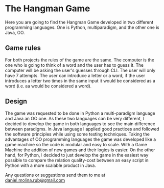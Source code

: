 # The Hangman Game

Here you are going to find the Hangman Game developed in two different programming languages. One is Python, multiparadigm, and the other one is Java, OO.

## Game rules

For both projects the rules of the game are the same. The computer is the one who is going to think of a word and the user has to guess it. The computer will be asking the user's guesses through CLI. The user will only have 7 attempts. The user can introduce a letter or a word, if the user introduces a letter two times in the same input it would be considered as a word (i.e. aa would be considered a word).

## Design

The game was requested to be done in Python a multi-paradigm language and Java an OO one. As these two languages can be very different, I decided to develop the game in both languages to see the main difference between paradigms. In Java language I applied good practices and followed the software principles while using some testing techniques. Taking the advantages of OO programming languages the game was developed like a game machine so the code is modular and easy to scale. With a Game Machine the addition of new games and their logics is easier. On the other hand, for Python, I decided to just develop the game in the easiest way possible to compare the relation quality-cost between an easy script in Python with a more scalable product in Java.

Any questions or suggestions send them to me at [daniel.molina.rub@gmail.com](mailto:daniel.molina.rub@gmail.com)
